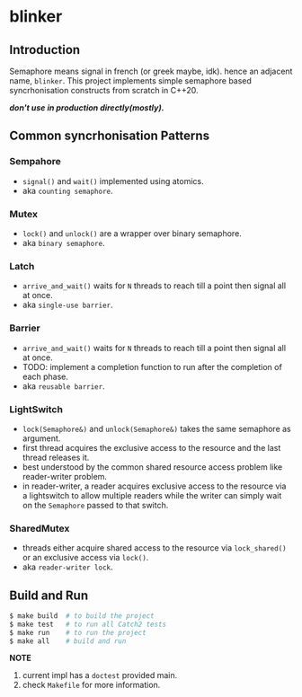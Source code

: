 # blinker

## Introduction
Semaphore means signal in french (or greek maybe, idk). hence an adjacent name, `blinker`.
This project implements simple semaphore based syncrhonisation constructs from scratch in C++20.

***don't use in production directly(mostly).***

## Common syncrhonisation Patterns

### Sempahore
- `signal()` and `wait()` implemented using atomics.
- aka `counting semaphore`.

### Mutex
- `lock()` and `unlock()` are a wrapper over binary semaphore.
- aka `binary semaphore`.

### Latch
- `arrive_and_wait()` waits for `N` threads to reach till a point then signal all at once.
- aka `single-use barrier`.

### Barrier
- `arrive_and_wait()` waits for `N` threads to reach till a point then signal all at once.
- TODO: implement a completion function to run after the completion of each phase.
- aka `reusable barrier`.

### LightSwitch
- `lock(Semaphore&)` and `unlock(Semaphore&)` takes the same semaphore as argument.
- first thread acquires the exclusive access to the resource and the last thread releases it.
- best understood by the common shared resource access problem like reader-writer problem.
- in reader-writer, a reader acquires exclusive access to the resource via a lightswitch to allow
multiple readers while the writer can simply wait on the `Semaphore` passed to that switch.

### SharedMutex
- threads either acquire shared access to the resource via `lock_shared()` or an exclusive access via `lock()`.
- aka `reader-writer lock`.


## Build and Run
```bash
$ make build  # to build the project
$ make test   # to run all Catch2 tests
$ make run    # to run the project
$ make all    # build and run
```

**NOTE**

1. current impl has a `doctest` provided main.
2. check `Makefile` for more information.

